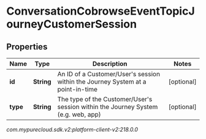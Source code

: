 # ConversationCobrowseEventTopicJourneyCustomerSession


## Properties

| Name | Type | Description | Notes |
| ------------ | ------------- | ------------- | ------------- |
| **id** | **String** | An ID of a Customer/User's session within the Journey System at a point-in-time |  [optional] |
| **type** | **String** | The type of the Customer/User's session within the Journey System (e.g. web, app) |  [optional] |




_com.mypurecloud.sdk.v2:platform-client-v2:218.0.0_
